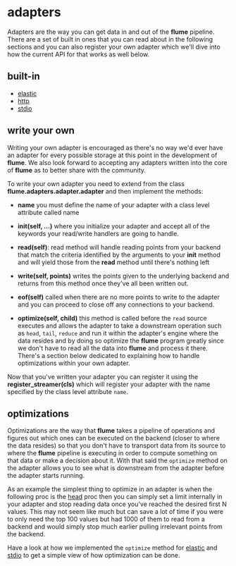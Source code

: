 # adapters

Adapters are the way you can get data in and out of the **flume** pipeline.
There are a set of built in ones that you can read about in the following 
sections and you can also register your own adapter which we'll dive into
how the current API for that works as well below.

## built-in

 * [elastic](/adapters/elastic/)
 * [http](http/)
 * [stdio](stdio/)

## write your own

Writing your own adapter is encouraged as there's no way we'd ever have
an adapter for every possible storage at this point in the development of
**flume**. We also look forward to accepting any adapters written into the
core of **flume** as to better share with the community.

To write your own adapter you need to extend from the class
**flume.adapters.adapter.adapter** and then implement the methods:

  * **name** you must define the name of your adapter with a class level
        attribute called name

  * **__init__(self, ...)** where you initialize your adapter and accept all of
        the keywords your read/write handlers are going to handle.

  * **read(self)**: read method will handle reading points from your backend
        that match the criteria identified by the arguments to your **__init__**
        method and will yield those from the **read** method until there's
        nothing left

  * **write(self, points)** writes the points given to the underlying backend
        and returns from this method once they've all been written out.

  * **eof(self)** called when there are no more points to write to the adapter
        and you can proceed to close off any connections to your backend.

  * **optimize(self, child)** this method is called before the `read` source
        executes and allows the adapter to take a downstream operation such as
        `head`, `tail`, `reduce` and run it within the adapter's engine where the
        data resides and by doing so optimize the **flume** program greatly since
        we don't have to read all the data into **flume** and process it there.
        There's a section below dedicated to explaining how to handle
        optimizations within your own adapter. 

Now that you've written your adapter you can register it using the
**register_streamer(cls)** which will register your adapter with the name
specified by the class level attribute `name`.

## optimizations

Optimizations are the way that **flume** takes a pipeline of operations and
figures out which ones can be executed on the backend (closer to where the data
resides) so that you don't have to transport data from its source to where the
**flume** pipeline is executing in order to compute something on that data or
make a decision about it. With that said the `optimize` method on the adapter
allows you to see what is downstream from the adapter before the adapter starts
running.

As an example the simplest thing to optimize in an adapter is when the following
proc is the [head](../procs/head/) proc then you can simply set a limit
internally in your adapter and stop reading data once you've reached the desired
first N values. This may not seem like much but can save a lot of time if you
were to only need the top 100 values but had 1000 of them to read from a backend
and would simply stop much earlier pulling irrelevant points from the backend.

Have a look at how we implemented the `optimize` method for
[elastic](https://github.com/rlgomes/flume/blob/master/flume/adapters/elastic/node.py)
and 
[stdio](https://github.com/rlgomes/flume/blob/master/flume/adapters/stdio.py)
to get a simple view of how optimization can be done.
